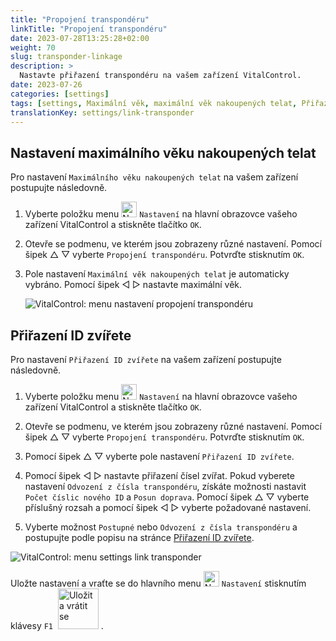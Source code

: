 ```yaml
---
title: "Propojení transpondéru"
linkTitle: "Propojení transpondéru"
date: 2023-07-28T13:25:28+02:00
weight: 70
slug: transponder-linkage
description: >
  Nastavte přiřazení transpondéru na vašem zařízení VitalControl.
date: 2023-07-26
categories: [settings]
tags: [settings, Maximální věk, maximální věk nakoupených telat, Přiřazení ID zvířete]
translationKey: settings/link-transponder
---
```

## Nastavení maximálního věku nakoupených telat
Pro nastavení `Maximálního věku nakoupených telat` na vašem zařízení postupujte následovně.

1. Vyberte položku menu <img src="/icons/gear.svg" width="25" align="bottom" alt="Nastavení" /> `Nastavení` na hlavní obrazovce vašeho zařízení VitalControl a stiskněte tlačítko `OK`.

2. Otevře se podmenu, ve kterém jsou zobrazeny různé nastavení. Pomocí šipek △ ▽ vyberte `Propojení transpondéru`. Potvrďte stisknutím `OK`.

3. Pole nastavení `Maximální věk nakoupených telat` je automaticky vybráno. Pomocí šipek ◁ ▷ nastavte maximální věk.

    ![VitalControl: menu nastavení propojení transpondéru](../images/maximumage.png "Maximální věk nakoupených telat")

## Přiřazení ID zvířete

Pro nastavení `Přiřazení ID zvířete` na vašem zařízení postupujte následovně.

1. Vyberte položku menu <img src="/icons/gear.svg" width="25" align="bottom" alt="Nastavení" /> `Nastavení` na hlavní obrazovce vašeho zařízení VitalControl a stiskněte tlačítko `OK`.

2. Otevře se podmenu, ve kterém jsou zobrazeny různé nastavení. Pomocí šipek △ ▽ vyberte `Propojení transpondéru`. Potvrďte stisknutím `OK`.

3. Pomocí šipek △ ▽ vyberte pole nastavení `Přiřazení ID zvířete`.

4. Pomocí šipek ◁ ▷ nastavte přiřazení čísel zvířat. Pokud vyberete nastavení `Odvození z čísla transpondéru`, získáte možnosti nastavit `Počet číslic nového ID` a `Posun doprava`. Pomocí šipek △ ▽ vyberte příslušný rozsah a pomocí šipek ◁ ▷ vyberte požadované nastavení.

5. Vyberte možnost `Postupné` nebo `Odvození z čísla transpondéru` a postupujte podle popisu na stránce [Přiřazení ID zvířete](../animal-registration/#assignment-animal-id).

![VitalControl: menu settings link transponder](../images/assignmentanimalid.png "Přiřazení ID zvířete")

Uložte nastavení a vraťte se do hlavního menu <img src="/icons/gear.svg" width="25" align="bottom" alt="Nastavení" /> `Nastavení` stisknutím klávesy `F1` &nbsp;<img src="/icons/footer/save_exit.svg" width="65" align="bottom" alt="Uložit a vrátit se" />&nbsp;.
